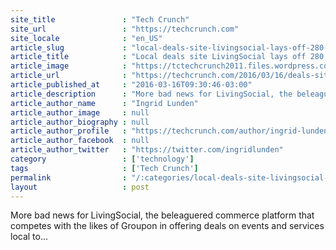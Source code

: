 ```yaml
---
site_title               : "Tech Crunch"
site_url                 : "https://techcrunch.com"
site_locale              : "en_US"
article_slug             : "local-deals-site-livingsocial-lays-off-280-over-50-of-staff-outsources-customer-services"
article_title            : "Local deals site LivingSocial lays off 280, over 50% of staff, outsources customer services"
article_image            : "https://tctechcrunch2011.files.wordpress.com/2016/03/c4edea2d44de45f8ac53ba4891e45b21.jpeg?w=764&h=400&crop=1"
article_url              : "https://techcrunch.com/2016/03/16/deals-site-livingsocial-lays-off-another-160-over-50-of-staff-outsources-customer-service/"
article_published_at     : "2016-03-16T09:30:46-03:00"
article_description      : "More bad news for LivingSocial, the beleaguered commerce platform that competes with the likes of Groupon in offering deals on events and services local to..."
article_author_name      : "Ingrid Lunden"
article_author_image     : null
article_author_biography : null
article_author_profile   : "https://techcrunch.com/author/ingrid-lunden/"
article_author_facebook  : null
article_author_twitter   : "https://twitter.com/ingridlunden"
category                 : ['technology']
tags                     : ['Tech Crunch']
permalink                : "/:categories/local-deals-site-livingsocial-lays-off-280-over-50-of-staff-outsources-customer-services/"
layout                   : post
---
```


More bad news for LivingSocial, the beleaguered commerce platform that competes with the likes of Groupon in offering deals on events and services local to...

